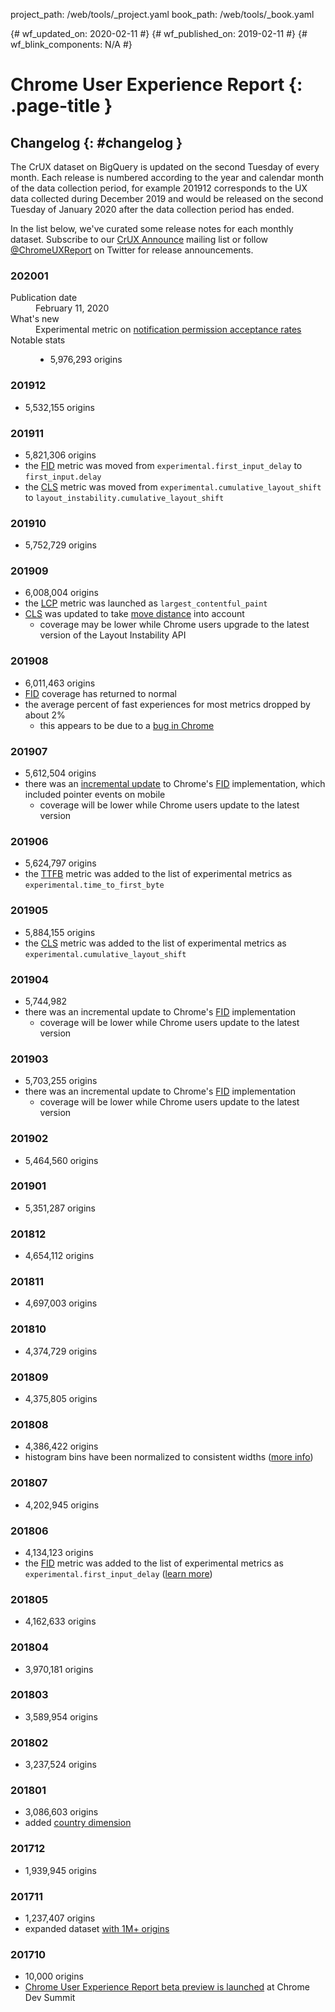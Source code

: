 project_path: /web/tools/_project.yaml
book_path: /web/tools/_book.yaml

{# wf_updated_on: 2020-02-11 #}
{# wf_published_on: 2019-02-11 #}
{# wf_blink_components: N/A #}

# Chrome User Experience Report {: .page-title }

## Changelog {: #changelog }

The CrUX dataset on BigQuery is updated on the second Tuesday of every month. Each release is 
numbered according to the year and calendar month of the data collection period, for example 201912 
corresponds to the UX data collected during December 2019 and would be released on the second 
Tuesday of January 2020 after the data collection period has ended.

In the list below, we've curated some release notes for each monthly dataset. Subscribe to our [CrUX Announce](https://groups.google.com/a/chromium.org/forum/#!forum/chrome-ux-report-announce) mailing list or follow 
[@ChromeUXReport](https://twitter.com/ChromeUXReport) on Twitter for release announcements.

### 202001

<dl>
	<dt>Publication date</dt>
	<dd>February 11, 2020</dd>
	<dt>What's new</dt>
	<dd>
		Experimental metric on <a href="/web/updates/2020/02/notification-permission-data-in-crux">notification permission acceptance rates</a>
	</dd>
	<dt>Notable stats</dt>
	<dd>
		<ul>
			<li>5,976,293 origins</li>
		</ul>
	</dd>
</dl>

### 201912

- 5,532,155 origins

### 201911

- 5,821,306 origins
- the [FID](./#first-input-delay) metric was moved from `experimental.first_input_delay` to 
`first_input.delay`
- the [CLS](./#cumulative-layout-shift) metric was moved from 
`experimental.cumulative_layout_shift` to `layout_instability.cumulative_layout_shift`

### 201910

- 5,752,729 origins

### 201909

- 6,008,004 origins
- the [LCP](./#largest-contentful-paint) metric was launched as `largest_contentful_paint`
- [CLS](./#cumulative-layout-shift) was updated to take 
[move distance](https://github.com/WICG/layout-instability/blob/master/README.md#distance-fraction) 
into account
    - coverage may be lower while Chrome users upgrade to the latest version of the 
    Layout Instability API

### 201908

- 6,011,463 origins
- [FID](./#first-input-delay) coverage has returned to normal
- the average percent of fast experiences for most metrics dropped by about 2%
    - this appears to be due to a [bug in Chrome](https://chromium.googlesource.com/chromium/src/+/master/docs/speed/metrics_changelog/2019_12_fcp.md)

### 201907

- 5,612,504 origins
- there was an [incremental update](https://chromium.googlesource.com/chromium/src/+/master/docs/speed/metrics_changelog/2019_07_fid.md) to Chrome's [FID](./#first-input-delay) implementation, which included pointer events on mobile
    - coverage will be lower while Chrome users update to the latest version

### 201906

- 5,624,797 origins
- the [TTFB](./#time-to-first-byte) metric was added to the list of experimental metrics as 
`experimental.time_to_first_byte`

### 201905

- 5,884,155 origins
- the [CLS](./#cumulative-layout-shift) metric was added to the list of experimental metrics as 
`experimental.cumulative_layout_shift`

### 201904

- 5,744,982
- there was an incremental update to Chrome's [FID](./#first-input-delay) implementation
    - coverage will be lower while Chrome users update to the latest version

### 201903

- 5,703,255 origins
- there was an incremental update to Chrome's [FID](./#first-input-delay) implementation
    - coverage will be lower while Chrome users update to the latest version

### 201902

- 5,464,560 origins

### 201901

- 5,351,287 origins

### 201812

- 4,654,112 origins

### 201811

- 4,697,003 origins

### 201810

- 4,374,729 origins

### 201809

- 4,375,805 origins

### 201808

- 4,386,422 origins
- histogram bins have been normalized to consistent widths 
([more info](https://twitter.com/ChromeUXReport/status/1042443549676064768))

### 201807

- 4,202,945 origins

### 201806

- 4,134,123 origins
- the [FID](./#first-input-delay) metric was added to the list of experimental metrics as 
`experimental.first_input_delay` ([learn more](/web/updates/2018/07/first-input-delay-in-crux))

### 201805

- 4,162,633 origins

### 201804

- 3,970,181 origins

### 201803

- 3,589,954 origins

### 201802

- 3,237,524 origins

### 201801

- 3,086,603 origins
- added [country dimension](/web/updates/2018/01/crux)

### 201712

- 1,939,945 origins

### 201711

- 1,237,407 origins
- expanded dataset [with 1M+ origins](/web/updates/2017/12/crux)

### 201710

- 10,000 origins
- [Chrome User Experience Report beta preview is launched](https://blog.chromium.org/2017/10/introducing-chrome-user-experience-report.html) at Chrome Dev Summit